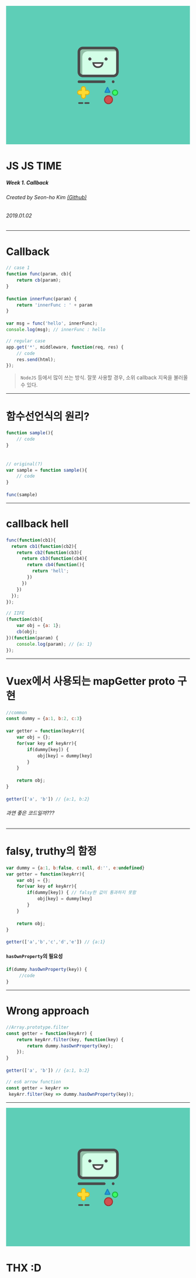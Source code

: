 <!-- page_number: true -->


![bg](../asset/bmo.png)

JS JS TIME
===
##### Week 1. Callback 
###### Created by Seon-ho Kim [(Github)](https://github.com/skyho31/jsjstime)
###### 2019.01.02

---

# Callback

```js
// case 1
function func(param, cb){
    return cb(param);
}

function innerFunc(param) {
    return 'innerFunc : ' + param
}

var msg = func('hello', innerFunc);
console.log(msg); // innerFunc : hello
```

``` js
// regular case
app.get('*', middleware, function(req, res) {
    // code
    res.send(html);
});
```

> `NodeJS` 등에서 많이 쓰는 방식.
잘못 사용할 경우, 소위 callback 지옥을 불러올 수 있다.

---

# 함수선언식의 원리?
``` js
function sample(){
    // code
}


// original(?)
var sample = function sample(){
    // code
}

func(sample)
```
---
# callback hell
``` js
func(function(cb1){
  return cb1(function(cb2){
    return cb2(function(cb3){
      return cb3(function(cb4){
        return cb4(function(){
          return 'hell';
        })
      })
    })
  });
});

```

``` js
// IIFE
(function(cb){
    var obj = {a: 1};
    cb(obj);
})(function(param) {
    console.log(param); // {a: 1}
});

```

---

# Vuex에서 사용되는 mapGetter proto 구현
```js
//common
const dummy = {a:1, b:2, c:3}

var getter = function(keyArr){
    var obj = {};
    for(var key of keyArr){
        if(dummy[key]) {
            obj[key] = dummy[key]
        }
    }
    
    return obj;
}

getter(['a', 'b']) // {a:1, b:2}

```
###### 과연 좋은 코드일까???
---
# falsy, truthy의 함정
``` js
var dummy = {a:1, b:false, c:null, d:'', e:undefined}
var getter = function(keyArr){
    var obj = {};
    for(var key of keyArr){
        if(dummy[key]) { // falsy한 값이 통과하지 못함
            obj[key] = dummy[key]
        }
    }
    
    return obj;
}

getter(['a','b','c','d','e']) // {a:1}
```
#### `hasOwnProperty`**의 필요성**

``` js
if(dummy.hasOwnProperty(key)) {
     //code
}
```

---
# Wrong approach
``` js
//Array.prototype.filter
const getter = function(keyArr) {
    return keyArr.filter(key, function(key) {
        return dummy.hasOwnProperty(key);
    });
}

getter(['a', 'b']) // {a:1, b:2}
```

```js
// es6 arrow function
const getter = keyArr =>
 keyArr.filter(key => dummy.hasOwnProperty(key));
```

---
![bg](../asset/bmo.png)
# THX :D
